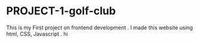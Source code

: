 # PROJECT-1-golf-club
This is my First project on frontend development . I made this website using html, CSS, Javascript .
hi
